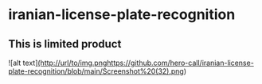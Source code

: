 # iranian-license-plate-recognition
## This is limited product
![alt text][(http://url/to/img.png](https://github.com/hero-call/iranian-license-plate-recognition/blob/main/Screenshot%20(32).png)https://github.com/hero-call/iranian-license-plate-recognition/blob/main/Screenshot%20(32).png)
